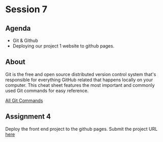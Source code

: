 # Session 7

## Agenda

- Git & Github
- Deploying our project 1 website to github pages.

## About

Git is the free and open source distributed version control system that's responsible for everything GitHub related that happens locally on your computer. This cheat sheet features the most important and commonly used Git commands for easy reference.

[All Git Commands](https://education.github.com/git-cheat-sheet-education.pdf)

## Assignment 4

Deploy the front end project to the github pages.
Submit the project URL [here]()
